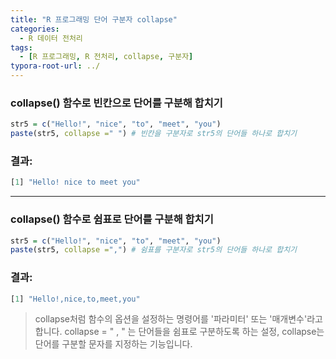 ```yaml
---
title: "R 프로그래밍 단어 구분자 collapse"
categories:
  - R 데이터 전처리
tags:
  - [R 프로그래밍, R 전처리, collapse, 구분자]
typora-root-url: ../ 
---
```


### collapse() 함수로 빈칸으로 단어를 구분해 합치기

```R
str5 = c("Hello!", "nice", "to", "meet", "you")
paste(str5, collapse =" ") # 빈칸을 구분자로 str5의 단어들 하나로 합치기
```

### 결과: 

```R
[1] "Hello! nice to meet you"
```

---

### collapse() 함수로 쉼표로 단어를 구분해 합치기

```R
str5 = c("Hello!", "nice", "to", "meet", "you")
paste(str5, collapse =",") # 쉼표를 구분자로 str5의 단어들 하나로 합치기
```

### 결과: 

```R
[1] "Hello!,nice,to,meet,you"
```



> collapse처럼 함수의 옵션을 설정하는 명령어를 '파라미터' 또는 '매개변수'라고 합니다.
> collapse = " , " 는 단어들을 쉼표로 구분하도록 하는 설정, collapse는 단어를 구분할 문자를 지정하는 기능입니다.
